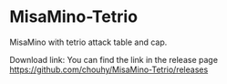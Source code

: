 # MisaMino-Tetrio
MisaMino with tetrio attack table and cap.

Download link: 
You can find the link in the release page
https://github.com/chouhy/MisaMino-Tetrio/releases
